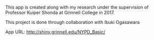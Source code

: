 This app is created along with my research under the supervision of Professor Kuiper Shonda at Grinnell College in 2017.

This project is done through collaboration with Ibuki Ogasawara

App URL: http://shiny.grinnell.edu/NYPD_Basic/
